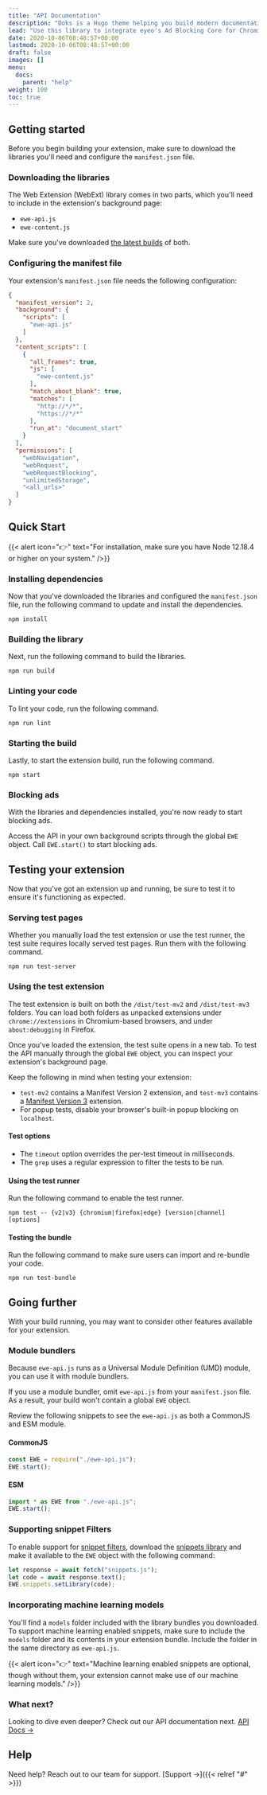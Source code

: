 ```yaml
---
title: "API Documentation"
description: "Doks is a Hugo theme helping you build modern documentation websites that are secure, fast, and SEO-ready — by default eyeo."
lead: "Use this library to integrate eyeo's Ad Blocking Core for Chromium and Firefox Extensions."
date: 2020-10-06T08:48:57+00:00
lastmod: 2020-10-06T08:48:57+00:00
draft: false
images: []
menu:
  docs:
    parent: "help"
weight: 100
toc: true
---
```


## Getting started

Before you begin building your extension, make sure to download the libraries you'll need and configure the `manifest.json` file.

### Downloading the libraries


The Web Extension (WebExt) library comes in two parts, which you'll need to include in the extension's background page:

* `ewe-api.js`
* `ewe-content.js`

Make sure you've downloaded [the latest builds](https://gitlab.com/eyeo/webext/webext-sdk/-/jobs/1568206051/artifacts/browse/dist) of both.


### Configuring the manifest file

Your extension's `manifest.json` file needs the following configuration:

```json
{
  "manifest_version": 2,
  "background": {
    "scripts": [
      "ewe-api.js"
    ]
  },
  "content_scripts": [
    {
      "all_frames": true,
      "js": [
        "ewe-content.js"
      ],
      "match_about_blank": true,
      "matches": [
        "http://*/*",
        "https://*/*"
      ],
      "run_at": "document_start"
    }
  ],
  "permissions": [
    "webNavigation",
    "webRequest",
    "webRequestBlocking",
    "unlimitedStorage",
    "<all_urls>"
  ]
}
```


<!--{{< alert icon="👉" text="The Tutorial is intended for novice to intermediate users." />}}

Step-by-step instructions on how to start a new Doks project. [Tutorial →](https://getdoks.org/tutorial/introduction/)-->

## Quick Start

{{< alert icon="👉" text="For installation, make sure you have Node 12.18.4 or higher on your system." />}}

### Installing dependencies

Now that you've downloaded the libraries and configured the `manifest.json` file, run the following command to update and install the dependencies.

```
npm install
```

### Building the library

Next, run the following command to build the libraries.

```
npm run build
```

### Linting your code

To lint your code, run the following command.

```
npm run lint
```

### Starting the build

Lastly, to start the extension build, run the following command.

```
npm start
```

### Blocking ads

With the libraries and dependencies installed, you're now ready to start blocking ads.  

Access the API in your own background scripts through the
global `EWE` object. Call `EWE.start()` to start blocking ads.

## Testing your extension

Now that you've got an extension up and running, be sure to test it to ensure it's functioning as expected.

### Serving test pages

Whether you manually load the test extension or use the test runner, the test suite requires locally served test pages.  Run them with the following command.

```
npm run test-server
```

### Using the test extension

The test extension is built on both the `/dist/test-mv2` and `/dist/test-mv3` folders.  You can load both folders as unpacked extensions under `chrome://extensions` in Chromium-based browsers, and under `about:debugging` in Firefox.

Once you've loaded the extension, the test suite opens in a new tab.  To test the API manually through the global `EWE` object, you can inspect your extension's background page.

Keep the following in mind when testing your extension:

* `test-mv2` contains a Manifest Version 2 extension, and `test-mv3` contains a [Manifest Version 3](https://developer.chrome.com/docs/extensions/mv3/intro/) extension.
* For popup tests, disable your browser's built-in popup blocking on `localhost`.

#### Test options

* The `timeout` option overrides the per-test timeout in milliseconds.
* The `grep` uses a regular expression to filter the tests to be run.

#### Using the test runner

Run the following command to enable the test runner.

```
npm test -- {v2|v3} {chromium|firefox|edge} [version|channel] [options]
```

#### Testing the bundle

Run the following command to make sure users can import and re-bundle your code.

```
npm run test-bundle
```

## Going further

With your build running, you may want to consider other features available for your extension.

### Module bundlers

Because `ewe-api.js` runs as a Universal Module Definition (UMD) module, you can use it with module bundlers.

If you use a module bundler, omit `ewe-api.js` from your `manifest.json` file.  As a result, your build won't contain a global `EWE` object.

Review the following snippets to see the `ewe-api.js` as both a CommonJS and ESM module.

#### CommonJS

```javascript
const EWE = require("./ewe-api.js");
EWE.start();
```

#### ESM

```javascript
import * as EWE from "./ewe-api.js";
EWE.start();
```

### Supporting snippet Filters

To enable support for [snippet filters](https://help.eyeo.com/adblockplus/snippet-filters-tutorial), download the [snippets library](https://gitlab.com/eyeo/adblockplus/abp-snippets) and make it available to the `EWE` object with the following command:

```javascript
let response = await fetch("snippets.js");
let code = await response.text();
EWE.snippets.setLibrary(code);
```

### Incorporating machine learning models

You'll find a `models` folder included with the library bundles you downloaded.  To support machine learning enabled snippets, make sure to include the `models` folder and its contents in your extension bundle.  Include the folder in the same directory as `ewe-api.js`.

{{< alert icon="👉" text="Machine learning enabled snippets are optional, though without them, your extension cannot make use of our machine learning models." />}}

### What next?

Looking to dive even deeper?  Check out our API documentation next. [API Docs →](#)


## Help

Need help?  Reach out to our team for support. [Support →]({{< relref "#" >}})
